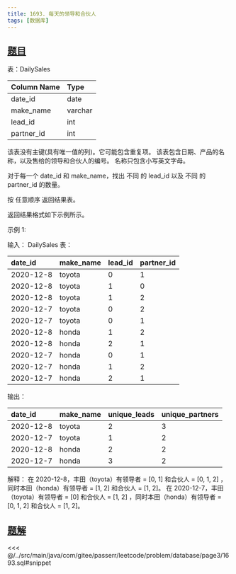 ```yaml
---
title: 1693. 每天的领导和合伙人
tags: [数据库]
---
```


## [题目](https://leetcode.cn/problems/daily-leads-and-partners/)

表：DailySales

| Column Name | Type    |
|:------------|:--------|
| date_id     | date    |
| make_name   | varchar |
| lead_id     | int     |
| partner_id  | int     |

该表没有主键(具有唯一值的列)。它可能包含重复项。
该表包含日期、产品的名称，以及售给的领导和合伙人的编号。
名称只包含小写英文字母。

对于每一个 date_id 和 make_name，找出 不同 的 lead_id 以及 不同 的 partner_id 的数量。

按 任意顺序 返回结果表。

返回结果格式如下示例所示。

示例 1:

输入：
DailySales 表：

| date_id   | make_name | lead_id | partner_id |
|:----------|:----------|:--------|:-----------|
| 2020-12-8 | toyota    | 0       | 1          |
| 2020-12-8 | toyota    | 1       | 0          |
| 2020-12-8 | toyota    | 1       | 2          |
| 2020-12-7 | toyota    | 0       | 2          |
| 2020-12-7 | toyota    | 0       | 1          |
| 2020-12-8 | honda     | 1       | 2          |
| 2020-12-8 | honda     | 2       | 1          |
| 2020-12-7 | honda     | 0       | 1          |
| 2020-12-7 | honda     | 1       | 2          |
| 2020-12-7 | honda     | 2       | 1          |

输出：

| date_id   | make_name | unique_leads | unique_partners |
|:----------|:----------|:-------------|:----------------|
| 2020-12-8 | toyota    | 2            | 3               |
| 2020-12-7 | toyota    | 1            | 2               |
| 2020-12-8 | honda     | 2            | 2               |
| 2020-12-7 | honda     | 3            | 2               |

解释：
在 2020-12-8，丰田（toyota）有领导者 = [0, 1] 和合伙人 = [0, 1, 2] ，同时本田（honda）有领导者 = [1, 2] 和合伙人 = [1, 2]。
在 2020-12-7，丰田（toyota）有领导者 = [0] 和合伙人 = [1, 2] ，同时本田（honda）有领导者 = [0, 1, 2] 和合伙人 = [1, 2]。

## [题解](https://github.com/PasseRR/JavaLeetCode/blob/master/src/main/java/com/gitee/passerr/leetcode/problem/database/page3/1693.sql)

<<< @/../src/main/java/com/gitee/passerr/leetcode/problem/database/page3/1693.sql#snippet
